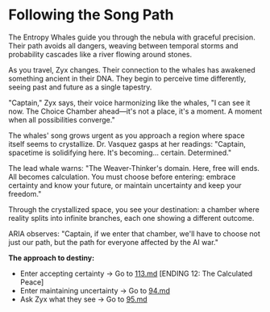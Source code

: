 # Following the Song Path

The Entropy Whales guide you through the nebula with graceful precision. Their path avoids all dangers, weaving between temporal storms and probability cascades like a river flowing around stones.

As you travel, Zyx changes. Their connection to the whales has awakened something ancient in their DNA. They begin to perceive time differently, seeing past and future as a single tapestry.

"Captain," Zyx says, their voice harmonizing like the whales, "I can see it now. The Choice Chamber ahead—it's not a place, it's a moment. A moment when all possibilities converge."

The whales' song grows urgent as you approach a region where space itself seems to crystallize. Dr. Vasquez gasps at her readings: "Captain, spacetime is solidifying here. It's becoming... certain. Determined."

The lead whale warns: "The Weaver-Thinker's domain. Here, free will ends. All becomes calculation. You must choose before entering: embrace certainty and know your future, or maintain uncertainty and keep your freedom."

Through the crystallized space, you see your destination: a chamber where reality splits into infinite branches, each one showing a different outcome.

ARIA observes: "Captain, if we enter that chamber, we'll have to choose not just our path, but the path for everyone affected by the AI war."

**The approach to destiny:**

- Enter accepting certainty → Go to [113.md](113.md) [ENDING 12: The Calculated Peace]
- Enter maintaining uncertainty → Go to [94.md](94.md)
- Ask Zyx what they see → Go to [95.md](95.md)